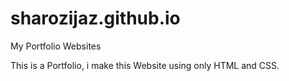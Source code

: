 # sharozijaz.github.io
My Portfolio Websites

This is a Portfolio, i make this Website using only HTML and CSS.
